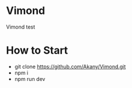# Vimond
Vimond test

# How to Start
* git clone https://github.com/Akany/Vimond.git
* npm i
* npm run dev
